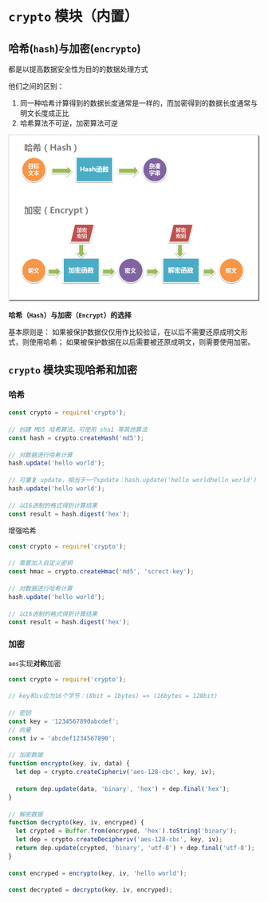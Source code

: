 # `crypto` 模块（内置）

## 哈希(`hash`)与加密(`encrypto`)

都是以提高数据安全性为目的的数据处理方式

他们之间的区别：

1. 同一种哈希计算得到的数据长度通常是一样的，而加密得到的数据长度通常与明文长度成正比
2. 哈希算法不可逆，加密算法可逆

![alt 属性文本](../assets/images/crypto.png)

**哈希（`Hash`）与加密（`Encrypt`）的选择**

基本原则是：
如果被保护数据仅仅用作比较验证，在以后不需要还原成明文形式，则使用哈希；
如果被保护数据在以后需要被还原成明文，则需要使用加密。

## `crypto` 模块实现哈希和加密

### 哈希

```js
const crypto = require('crypto');

// 创建 MD5 哈希算法，可使用 sha1 等其他算法
const hash = crypto.createHash('md5');

// 对数据进行哈希计算
hash.update('hello world');

// 可重复 update，相当于一个update：hash.update('hello worldhello world')
hash.update('hello world');

// 以16进制的格式得到计算结果
const result = hash.digest('hex');
```

增强哈希

```js
const crypto = require('crypto');

// 需要加入自定义密钥
const hmac = crypto.createHmac('md5', 'screct-key');

// 对数据进行哈希计算
hash.update('hello world');

// 以16进制的格式得到计算结果
const result = hash.digest('hex');
```

### 加密

`aes`实现**对称**加密

```js
const crypto = require('crypto');

// key和iv应为16个字节：(8bit = 1bytes) => (16bytes = 128bit)

// 密钥
const key = '1234567890abcdef';
// 向量
const iv = 'abcdef1234567890';

// 加密数据
function encrypto(key, iv, data) {
  let dep = crypto.createCipheriv('aes-128-cbc', key, iv);

  return dep.update(data, 'binary', 'hex') + dep.final('hex');
}

// 解密数据
function decrypto(key, iv, encryped) {
  let crypted = Buffer.from(encryped, 'hex').toString('binary');
  let dep = crypto.createDecipheriv('aes-128-cbc', key, iv);
  return dep.update(crypted, 'binary', 'utf-8') + dep.final('utf-8');
}

const encryped = encrypto(key, iv, 'hello world');

const decrypted = decrypto(key, iv, encryped);
```
